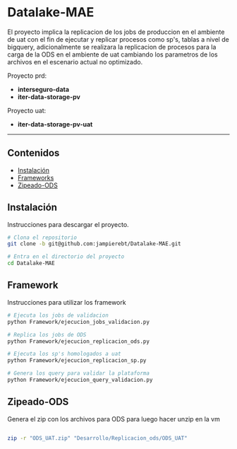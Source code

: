 # Datalake-MAE

El proyecto implica la replicacion de los jobs de produccion en el ambiente de uat con el fin de ejecutar y replicar procesos como sp's, tablas a nivel de bigquery, adicionalmente se realizara la replicacion de procesos para la carga de la ODS en el ambiente de uat cambiando los parametros de los archivos en el escenario actual no optimizado.

Proyecto prd: 
- **interseguro-data**
- **iter-data-storage-pv**

Proyecto uat: 
- **iter-data-storage-pv-uat**

___

## Contenidos

- [Instalación](#instalación)
- [Frameworks](#Framework)
- [Zipeado-ODS](#Zipeado-ODS)

## Instalación

Instrucciones para descargar el proyecto.

```bash
# Clona el repositorio
git clone -b git@github.com:jampierebt/Datalake-MAE.git

# Entra en el directorio del proyecto
cd Datalake-MAE

```
## Framework

Instrucciones para utilizar los framework

```bash
# Ejecuta los jobs de validacion
python Framework/ejecucion_jobs_validacion.py

# Replica los jobs de ODS
python Framework/ejecucion_replicacion_ods.py

# Ejecuta los sp's homologados a uat
python Framework/ejecucion_replicacion_sp.py

# Genera los query para validar la plataforma
python Framework/ejecucion_query_validacion.py

```

## Zipeado-ODS

Genera el zip con los archivos para ODS para luego hacer unzip en la vm

``` bash

zip -r "ODS_UAT.zip" "Desarrollo/Replicacion_ods/ODS_UAT"

```
